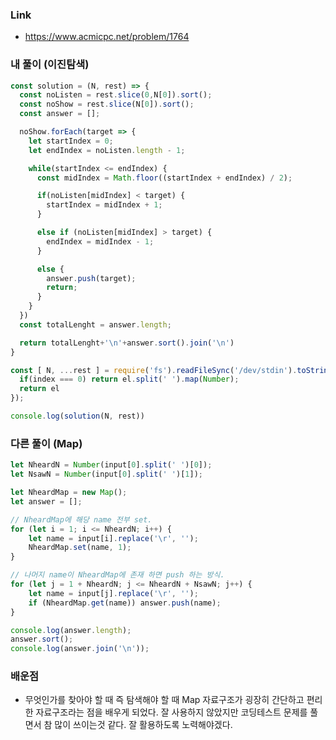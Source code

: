 ### Link

- https://www.acmicpc.net/problem/1764

### 내 풀이 (이진탐색)    

```javascript
const solution = (N, rest) => {
  const noListen = rest.slice(0,N[0]).sort();
  const noShow = rest.slice(N[0]).sort();
  const answer = [];

  noShow.forEach(target => {
    let startIndex = 0;
    let endIndex = noListen.length - 1;

    while(startIndex <= endIndex) {
      const midIndex = Math.floor((startIndex + endIndex) / 2);

      if(noListen[midIndex] < target) {
        startIndex = midIndex + 1;
      }

      else if (noListen[midIndex] > target) {
        endIndex = midIndex - 1;
      }

      else {
        answer.push(target);
        return;
      }
    }
  })
  const totalLenght = answer.length;

  return totalLenght+'\n'+answer.sort().join('\n')
}

const [ N, ...rest ] = require('fs').readFileSync('/dev/stdin').toString().split('\n').map((el, index) => {
  if(index === 0) return el.split(' ').map(Number);
  return el
});

console.log(solution(N, rest))
```

### 다른 풀이 (Map)  

```javascript
let NheardN = Number(input[0].split(' ')[0]);
let NsawN = Number(input[0].split(' ')[1]);

let NheardMap = new Map();
let answer = [];

// NheardMap에 해당 name 전부 set.
for (let i = 1; i <= NheardN; i++) {
    let name = input[i].replace('\r', '');
    NheardMap.set(name, 1);
}

// 나머지 name이 NheardMap에 존재 하면 push 하는 방식.  
for (let j = 1 + NheardN; j <= NheardN + NsawN; j++) {
    let name = input[j].replace('\r', '');
    if (NheardMap.get(name)) answer.push(name);
}

console.log(answer.length);
answer.sort();
console.log(answer.join('\n'));
```


### 배운점

- 무엇인가를 찾아야 할 때 즉 탐색해야 할 때 Map 자료구조가 굉장히 간단하고 편리한 자료구조라는 점을 배우게 되었다. 잘 사용하지 않았지만 코딩테스트 문제를 풀면서 참 많이 쓰이는것 같다. 잘 활용하도록 노력해야겠다.
